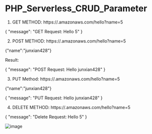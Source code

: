 # PHP_Serverless_CRUD_Parameter

1. GET METHOD: https://.amazonaws.com/hello?name=5

{
    "message": "GET Request: Hello 5"
}

2. POST METHOD: https://.amazonaws.com/hello?name=5

{"name":"junxian428"}


Result:

{
    "message": "POST Request: Hello junxian428"
}

3. PUT Method: https://.amazonaws.com/hello?name=5

{"name":"junxian428"}

{
    "message": "PUT Request: Hello junxian428"
}


4. DELETE METHOD: https://.amazonaws.com/hello?name=5

{
    "message": "Delete Request: Hello 5"
}


![image](https://github.com/junxian428/PHP_Serverless_CRUD_Parameter/assets/58724748/7a3001ac-bc9e-4084-b577-ee7268e7cfc9)
